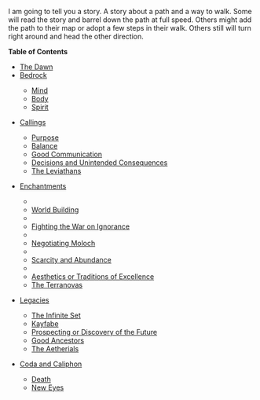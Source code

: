 

I am going to tell you a story.  A story about a path and a way to walk.  Some will read the story and barrel down the path at full speed.  Others might add the path to their map or adopt a few steps in their walk.  Others still will turn right around and head the other direction.

**Table of Contents**
<ul> 
	<li><a href="./Path/1-Dawn/The-Dawn">The Dawn</a></li>
	 <li><a href="./Path/2-Bedrock/Bedrock">Bedrock</a></li> 
		 <ul>
			 <li><a href="./Path/2-Bedrock/Mind">Mind</a></li>
			 <li><a href="./Path/2-Bedrock/Body">Body</a></li>
			 <li><a href="./Path/2-Bedrock/Spirit">Spirit</a></li>
		 </ul>
</ul>
<ul> 
	 <li><a href="./Path/3-Callings/Callings">Callings</a></li>
		 <ul>
		 <li><a href="./Path/3-Callings/Purpose">Purpose</a></li>  
		 <li><a href="./Path/3-Callings/Balance">Balance</a></li> 
		 <li><a href="./Path/3-Callings/Callings">Good Communication</a></li> 
		 <li><a href="./Path/3-Callings/Decisions-and-Unintended-Consequences">Decisions and Unintended Consequences</a></li> 
		 <li><a href="./Path/3-Callings/The-Leviathans">The Leviathans</a></li> 
		 </ul>
</ul>
<ul>
	 <li><a href="./Path/4-Enchantments/Enchantments">Enchantments</a></li> 
		 <ul>
			 <li><li><a href="./Path/4-Enchantments/World-Building">World Building</a></li> 
			 <li><li><a href="./Path/4-Enchantments/Fighting-the-War-on-Ignorance">Fighting the War on Ignorance</a></li>
			 <li><li><a href="./Path/4-Enchantments/Negotiating-Moloch">Negotiating Moloch</a></li>
			 <li><li><a href="./Path/4-Enchantments/Scarcity-and-Abundance">Scarcity and Abundance</a></li> 
			 <li><li><a href="./Path/4-Enchantments/Aesthetics-or-Traditions-of-Excellence">Aesthetics or Traditions of Excellence</a></li>
			 <li><a href="./Path/4-Enchantments/The-Terranovas">The Terranovas</a></li> 
		 </ul>
</ul>
<ul>
	 <li><a href="./Path/5-Legacies/Legacies">Legacies</a></li> 
		 <ul>
			 <li><a href="./Path/5-Legacies/The-Infinite-Set">The Infinite Set</a></li> 
			 <li><a href="./Path/5-Legacies/Kayfabe">Kayfabe</a></li> 
			 <li><a href="./Path/5-Legacies/Prospecting-or-Discovery-of-the-Future">Prospecting or Discovery of the Future</a></li> 
			 <li><a href="./Path/5-Legacies/Good-Ancestors">Good Ancestors</a></li> 
			 <li><a href="./Path/5-Legacies/The-Aetherials">The Aetherials</a></li> 
		</ul>
</ul>
<ul>
	 <li><a href="./Path/6-Coda/Coda-and-Caliphon">Coda and Caliphon</a></li> 
		 <ul>
			 <li><a href="./Path/6-Coda/Death">Death</a></li> 
			 <li><a href="./Path/6-Coda/New-Eyes">New Eyes</a></li> 
		</ul>
</ul>